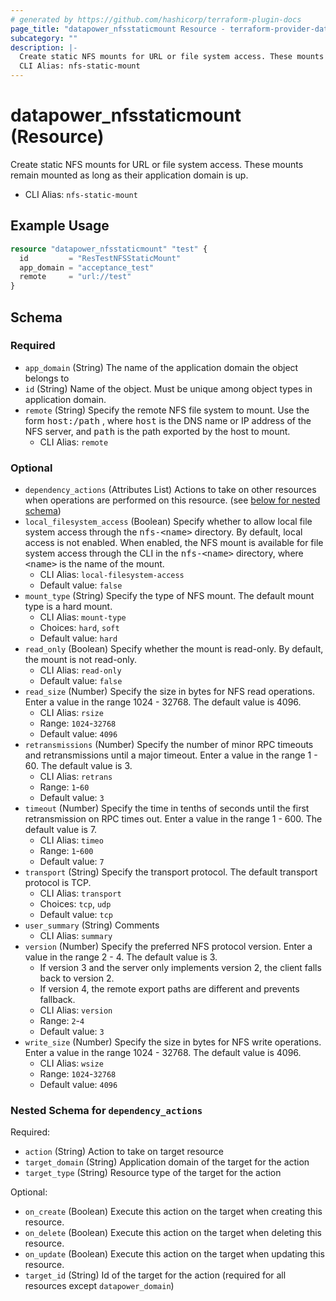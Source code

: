 ```yaml
---
# generated by https://github.com/hashicorp/terraform-plugin-docs
page_title: "datapower_nfsstaticmount Resource - terraform-provider-datapower"
subcategory: ""
description: |-
  Create static NFS mounts for URL or file system access. These mounts remain mounted as long as their application domain is up.
  CLI Alias: nfs-static-mount
---
```


# datapower_nfsstaticmount (Resource)

Create static NFS mounts for URL or file system access. These mounts remain mounted as long as their application domain is up.
  - CLI Alias: `nfs-static-mount`

## Example Usage

```terraform
resource "datapower_nfsstaticmount" "test" {
  id         = "ResTestNFSStaticMount"
  app_domain = "acceptance_test"
  remote     = "url://test"
}
```

<!-- schema generated by tfplugindocs -->
## Schema

### Required

- `app_domain` (String) The name of the application domain the object belongs to
- `id` (String) Name of the object. Must be unique among object types in application domain.
- `remote` (String) Specify the remote NFS file system to mount. Use the form <tt>host:/path</tt> , where <tt>host</tt> is the DNS name or IP address of the NFS server, and <tt>path</tt> is the path exported by the host to mount.
  - CLI Alias: `remote`

### Optional

- `dependency_actions` (Attributes List) Actions to take on other resources when operations are performed on this resource. (see [below for nested schema](#nestedatt--dependency_actions))
- `local_filesystem_access` (Boolean) Specify whether to allow local file system access through the <tt>nfs-&lt;name></tt> directory. By default, local access is not enabled. When enabled, the NFS mount is available for file system access through the CLI in the <tt>nfs-&lt;name></tt> directory, where <tt>&lt;name></tt> is the name of the mount.
  - CLI Alias: `local-filesystem-access`
  - Default value: `false`
- `mount_type` (String) Specify the type of NFS mount. The default mount type is a hard mount.
  - CLI Alias: `mount-type`
  - Choices: `hard`, `soft`
  - Default value: `hard`
- `read_only` (Boolean) Specify whether the mount is read-only. By default, the mount is not read-only.
  - CLI Alias: `read-only`
  - Default value: `false`
- `read_size` (Number) Specify the size in bytes for NFS read operations. Enter a value in the range 1024 - 32768. The default value is 4096.
  - CLI Alias: `rsize`
  - Range: `1024`-`32768`
  - Default value: `4096`
- `retransmissions` (Number) Specify the number of minor RPC timeouts and retransmissions until a major timeout. Enter a value in the range 1 - 60. The default value is 3.
  - CLI Alias: `retrans`
  - Range: `1`-`60`
  - Default value: `3`
- `timeout` (Number) Specify the time in tenths of seconds until the first retransmission on RPC times out. Enter a value in the range 1 - 600. The default value is 7.
  - CLI Alias: `timeo`
  - Range: `1`-`600`
  - Default value: `7`
- `transport` (String) Specify the transport protocol. The default transport protocol is TCP.
  - CLI Alias: `transport`
  - Choices: `tcp`, `udp`
  - Default value: `tcp`
- `user_summary` (String) Comments
  - CLI Alias: `summary`
- `version` (Number) Specify the preferred NFS protocol version. Enter a value in the range 2 - 4. The default value is 3. <ul><li>If version 3 and the server only implements version 2, the client falls back to version 2.</li><li>If version 4, the remote export paths are different and prevents fallback.</li></ul>
  - CLI Alias: `version`
  - Range: `2`-`4`
  - Default value: `3`
- `write_size` (Number) Specify the size in bytes for NFS write operations. Enter a value in the range 1024 - 32768. The default value is 4096.
  - CLI Alias: `wsize`
  - Range: `1024`-`32768`
  - Default value: `4096`

<a id="nestedatt--dependency_actions"></a>
### Nested Schema for `dependency_actions`

Required:

- `action` (String) Action to take on target resource
- `target_domain` (String) Application domain of the target for the action
- `target_type` (String) Resource type of the target for the action

Optional:

- `on_create` (Boolean) Execute this action on the target when creating this resource.
- `on_delete` (Boolean) Execute this action on the target when deleting this resource.
- `on_update` (Boolean) Execute this action on the target when updating this resource.
- `target_id` (String) Id of the target for the action (required for all resources except `datapower_domain`)
